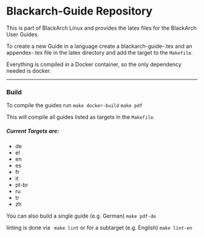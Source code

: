 # Blackarch-Guide Repository

This is part of BlackArch Linux and provides the latex files for the BlackArch
User Guides.

To create a new Guide in a language create a 
blackarch-guide-<your-country-code>.tex and an appendex-<your-country-code>.tex
file in the latex directory and add the
target to the ```Makefile```.


Everything is compiled in a Docker container, so the only dependency
needed is docker.

-------

### Build
To compile the guides run 
```make docker-build```
```make pdf```

This will compile all guides listed as targets in the ```Makefile```.

##### Current Targets are:
* de
* el
* en
* es
* fr 
* it
* pt-br
* ru
* tr
* zh

You can also build a single guide (e.g. German)
```make pdf-de```

linting is done via
``` make lint```
or for a subtarget (e.g. English) 
```make lint-en```

